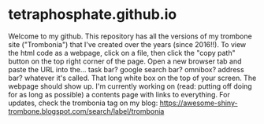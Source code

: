 # tetraphosphate.github.io
Welcome to my github. This repository has all the versions of my trombone site ("Trombonia") that I've created over the years (since 2016!!).
To view the html code as a webpage, click on a file, then click the "copy path" button on the top right corner of the page. Open a new browser tab and paste the URL into the... task bar? google search bar? omnibox? address bar? whatever it's called. That long white box on the top of your screen. The webpage should show up. I'm currently working on (read: putting off doing for as long as possible) a contents page with links to everything.
For updates, check the trombonia tag on my blog: https://awesome-shiny-trombone.blogspot.com/search/label/trombonia
